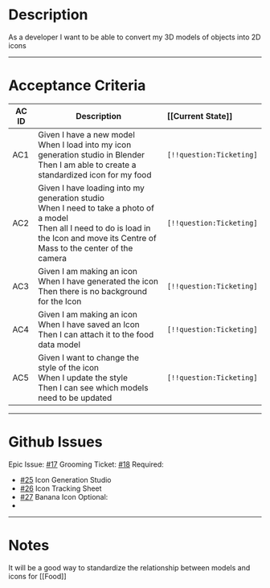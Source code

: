 # Description
As a developer I want to be able to convert my 3D models of objects into 2D icons

---
# Acceptance Criteria

| AC ID | Description                                                                                                                                                                                   | [[Current State]]            |
| ----- | --------------------------------------------------------------------------------------------------------------------------------------------------------------------------------------------- | :--------------------------- |
| AC1   | Given I have a new model<br>When I load into my icon generation studio in Blender<br>Then I am able to create a standardized icon for my food                                                 | `[!!question:Ticketing]`     |
| AC2   | Given I have loading into my generation studio<br>When I need to take a photo of a model<br>Then all I need to do is load in the Icon and move its Centre of Mass to the center of the camera | `[!!question:Ticketing]`     |
| AC3   | Given I am making an icon<br>When I have generated the icon<br>Then there is no background for the Icon                                                                                       | `[!!question:Ticketing]`     |
| AC4   | Given I am making an icon<br>When I have saved an Icon<br>Then I can attach it to the food data model                                                                                         | `[!!question:Ticketing]`<br> |
| AC5   | Given I want to change the style of the icon<br>When I update the style<br>Then I can see which models need to be updated                                                                     | `[!!question:Ticketing]`     |

---
# Github Issues
Epic Issue: [#17](https://github.com/JackFawthorpe/FoodRTS/issues/17)
Grooming Ticket: [#18](https://github.com/JackFawthorpe/FoodRTS/issues/18) 
Required:
- [#25](https://github.com/JackFawthorpe/FoodRTS/issues/25) Icon Generation Studio
- [#26](https://github.com/JackFawthorpe/FoodRTS/issues/26) Icon Tracking Sheet
- [#27](https://github.com/JackFawthorpe/FoodRTS/issues/27) Banana Icon
Optional:
- 

---
# Notes
It will be a good way to standardize the relationship between models and icons for [[Food]]